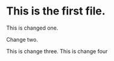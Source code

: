 # This is the first file.

This is changed one.

Change two.

This is change three.
This is change four
